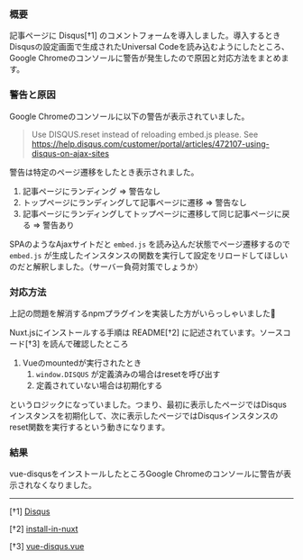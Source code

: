 ### 概要

記事ページに Disqus[†1] のコメントフォームを導入しました。導入するときDisqusの設定画面で生成されたUniversal Codeを読み込むようにしたところ、Google Chromeのコンソールに警告が発生したので原因と対応方法をまとめます。

### 警告と原因

Google Chromeのコンソールに以下の警告が表示されていました。

> Use DISQUS.reset instead of reloading embed.js please. See https://help.disqus.com/customer/portal/articles/472107-using-disqus-on-ajax-sites

警告は特定のページ遷移をしたとき表示されました。

1. 記事ページにランディング => 警告なし
2. トップページにランディングして記事ページに遷移 => 警告なし
3. 記事ページにランディングしてトップページに遷移して同じ記事ページに戻る => 警告あり

SPAのようなAjaxサイトだと `embed.js` を読み込んだ状態でページ遷移するので `embed.js` が生成したインスタンスの関数を実行して設定をリロードしてほしいのだと解釈しました。（サーバー負荷対策でしょうか）

### 対応方法

上記の問題を解消するnpmプラグインを実装した方がいらっしゃいました&#x1f64f;

Nuxt.jsにインストールする手順は README[†2] に記述されています。ソースコード[†3] を読んで確認したところ

1. Vueのmountedが実行されたとき
    1. `window.DISQUS` が定義済みの場合はresetを呼び出す
    2. 定義されていない場合は初期化する

というロジックになっていました。つまり、最初に表示したページではDisqusインスタンスを初期化して、次に表示したページではDisqusインスタンスのreset関数を実行するという動きになります。

### 結果

vue-disqusをインストールしたところGoogle Chromeのコンソールに警告が表示されなくなりました。

---

[†1] [Disqus](https://help.disqus.com/)

[†2] [install-in-nuxt](https://github.com/ktquez/vue-disqus#install-in-nuxt)

[†3] [vue-disqus.vue](https://github.com/ktquez/vue-disqus/blob/master/dist/vue-disqus.vue#L43-L46)
